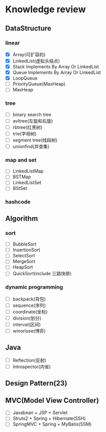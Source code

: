 # Knowledge review

## DataStructure

### linear

- [x] Array(可扩容的)
- [x] LinkedList(虚拟头结点)
- [x] Stack Implements By Array Or LinkedList
- [x] Queue Implements By Array Or LinkedList
- [x] LoopQueue
- [ ] PriorityQueue(MaxHeap)
- [ ] MaxHeap

### tree

- [ ] binary search tree
- [ ] avltree(左旋和右旋)
- [ ] rbtree(红黑树)
- [ ] trie(字母树)
- [ ] segment tree(线段树)
- [ ] unionfind(并查集)

### map and set

- [ ] LinkedListMap
- [ ] BSTMap
- [ ] LinkedListSet
- [ ] BStSet

### hashcode

## Algorithm

### sort

- [ ] BubbleSort
- [ ] InsertionSort
- [ ] SelectSort
- [ ] MergeSort
- [ ] HeapSort
- [ ] QuickSort(include 三路快排)

### dynamic programming

- [ ] backpack(背包)
- [ ] sequence(序列)
- [ ] coordinate(坐标)
- [ ] division(划分)
- [ ] interval(区间)
- [ ] winorlose(博弈)

## Java

- [ ] Reflection(反射)
- [ ] Introspector(内省) 

## Design Pattern(23)

## MVC(Model View Controller)

- [ ] Javabean + JSP + Servlet 
- [ ] Struts2 + Spring + Hibernate(SSH)
- [ ] SpringMVC + Spring + MyBatis(SSM)